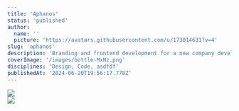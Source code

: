 ```yaml
---
title: 'Aphanos'
status: 'published'
author:
  name: ''
  picture: 'https://avatars.githubusercontent.com/u/173014631?v=4'
slug: 'aphanos'
description: 'Branding and frontend development for a new company developing AI/ML medical analysis tools.'
coverImage: '/images/bottle-MxNz.png'
disciplines: 'Design, Code, asdfdf'
publishedAt: '2024-06-20T19:56:17.778Z'
---
```


![](/images/aphanos-g3OT.svg)\
![](/images/aphanos-M0ND.jpg)